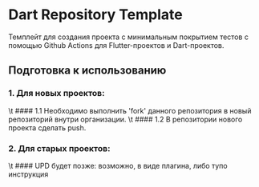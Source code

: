 # Dart Repository Template

Темплейт для создания проекта с минимальным покрытием тестов с помощью Github Actions для Flutter-проектов и Dart-проектов.

## Подготовка к использованию
### 1. Для новых проектов:
  \t #### 1.1 Необходимо выполнить 'fork' данного репозитория в новый репозиторий внутри организации.
  \t #### 1.2 В репозитории нового проекта сделать push.
### 2. Для старых проектов:
  \t #### UPD будет позже: возможно, в виде плагина, либо тупо инструкция
